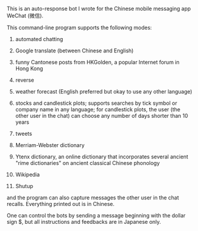 This is an auto-response bot I wrote for the Chinese mobile messaging app WeChat (微信).

This command-line program supports the following modes: 

  1. automated chatting
  
  2. Google translate (between Chinese and English)
  
  3. funny Cantonese posts from HKGolden, a popular Internet forum in Hong Kong
  
  4. reverse
  
  5. weather forecast (English preferred but okay to use any other language)
  
  6. stocks and candlestick plots; supports searches by tick symbol or company name in any language; for candlestick plots, the user (the other user in the chat) can choose any number of days shorter than 10 years
  
  7. tweets
  
  8. Merriam-Webster dictionary
  
  9. Ytenx dictionary, an online dictionary that incorporates several ancient "rime dictionaries" on ancient classical Chinese phonology
  
  10. Wikipedia
  
  11. Shutup
  
and the program can also capture messages the other user in the chat recalls. Everything printed out is in Chinese.

One can control the bots by sending a message beginning with the dollar sign $, but all instructions and feedbacks are in Japanese only.
